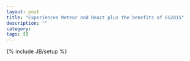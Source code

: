 ```yaml
---
layout: post
title: "Experiences Meteor and React plus the benefits of ES2015"
description: ""
category: 
tags: []
---
```

{% include JB/setup %}
